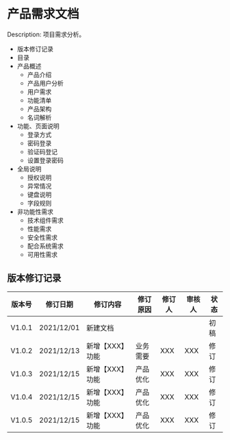 # 产品需求文档
Description: 项目需求分析。
- 版本修订记录
- 目录
- 产品概述
  + 产品介绍
  + 产品用户分析
  + 用户需求
  + 功能清单
  + 产品架构
  + 名词解析
- 功能、页面说明
  + 登录方式
  + 密码登录
  + 验证码登记
  + 设置登录密码
- 全局说明
  + 授权说明
  + 异常情况
  + 键盘说明
  + 字段规则
- 非功能性需求
  + 技术组件需求
  + 性能需求
  + 安全性需求
  + 配合系统需求
  + 可用性需求

## 版本修订记录

| 版本号 | 修订日期   | 修订内容      | 修订原因 | 修订人 | 审核人 | 状态 |
| ------ | ---------- | ------------ | ------- | ----- | ------ | ---- |
| V1.0.1 | 2021/12/01 | 新建文档      |         |       |        | 初稿 |
| V1.0.2 | 2021/12/13 | 新增【XXX】功能 | 业务需要 | XXX   | XXX    | 修订 |
| V1.0.3 | 2021/12/15 | 新增【XXX】功能 | 产品优化 | XXX   | XXX    | 修订 |
| V1.0.4 | 2021/12/15 | 新增【XXX】功能 | 产品优化 | XXX   | XXX    | 修订 |
| V1.0.5 | 2021/12/15 | 新增【XXX】功能 | 产品优化 | XXX   | XXX    | 修订 |
